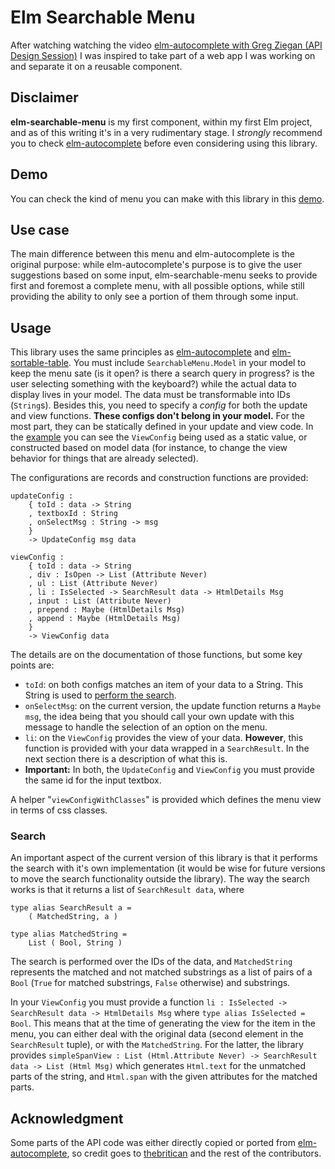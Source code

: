 # Elm Searchable Menu

After watching watching the video [elm-autocomplete with Greg Ziegan (API Design Session)](https://www.youtube.com/watch?v=KSuCYUqY058) I was inspired  to take part of a web app I was working on and separate it on a reusable component.

## Disclaimer

**elm-searchable-menu** is my first component, within my first Elm project, and as of this writing it's in a very rudimentary stage. I *strongly* recommend you to check [elm-autocomplete][elm-autocomplete] before even considering using this library.

## Demo

You can check the kind of menu you can make with this library in this [demo](https://SimplyNaOH.github.io/elm-searchable-menu).

## Use case

The main difference between this menu and elm-autocomplete is the original purpose: while elm-autocomplete's purpose is to give the user suggestions based on some input, elm-searchable-menu seeks to provide first and foremost a complete menu, with all possible options, while still providing the ability to only see a portion of them through some input.

## Usage

This library uses the same principles as [elm-autocomplete][elm-autocomplete] and [elm-sortable-table](https://github.com/evancz/elm-sortable-table/). You must include `SearchableMenu.Model` in your model to keep the menu sate (is it open? is there a search query in progress? is the user selecting something with the keyboard?) while the actual data to display lives in your model. The data must be transformable into IDs (`String`s). Besides this, you need to specify a *config* for both the update and view functions. **These configs don't belong in your model.** For the most part, they can be statically defined in your update and view code. In the [example](https://github.com/SimplyNaOH/elm-searchable-menu/blob/master/examples/src/Example.elm) you can see the `ViewConfig` being used as a static value, or constructed based on model data (for instance, to change the view behavior for things that are already selected).

The configurations are records and construction functions are provided:

    updateConfig :
        { toId : data -> String
        , textboxId : String
        , onSelectMsg : String -> msg
        }
        -> UpdateConfig msg data

    viewConfig :
        { toId : data -> String
        , div : IsOpen -> List (Attribute Never)
        , ul : List (Attribute Never)
        , li : IsSelected -> SearchResult data -> HtmlDetails Msg
        , input : List (Attribute Never)
        , prepend : Maybe (HtmlDetails Msg)
        , append : Maybe (HtmlDetails Msg)
        }
        -> ViewConfig data

The details are on the documentation of those functions, but some key points are:

- `toId`: on both configs matches an item of your data to a String. This String is used to [perform the search](#search).
- `onSelectMsg`: on the current version, the update function returns a `Maybe msg`, the idea being that you should call your own update with this message to handle the selection of an option on the menu.
- `li`: on the `ViewConfig` provides the view of your data. **However**, this function is provided with your data wrapped in a `SearchResult`. In the next section there is a description of what this is.
- **Important:** In both, the `UpdateConfig` and `ViewConfig` you must provide the same id for the input textbox.

A helper "`viewConfigWithClasses`" is provided which defines the menu view in terms of css classes.

### Search

An important aspect of the current version of this library is that it performs the search with it's own implementation (it would be wise for future versions to move the search functionality outside the library). The way the search works is that it returns a list of `SearchResult data`, where

    type alias SearchResult a =
        ( MatchedString, a )

    type alias MatchedString =
        List ( Bool, String )

The search is performed over the IDs of the data, and `MatchedString` represents the matched and not matched substrings as a list of pairs of a `Bool` (`True` for matched substrings, `False` otherwise) and substrings.

In your `ViewConfig` you must provide a function `li : IsSelected -> SearchResult data -> HtmlDetails Msg` where `type alias IsSelected = Bool`. This means that at the time of generating the view for the item in the menu, you can either deal with the original data (second element in the `SearchResult` tuple), or with the `MatchedString`. For the latter, the library provides `simpleSpanView : List (Html.Attribute Never) -> SearchResult data -> List (Html Msg)` which generates `Html.text` for the unmatched parts of the string, and `Html.span` with the given attributes for the matched parts.


## Acknowledgment

Some parts of the API code was either directly copied or ported from [elm-autocomplete][elm-autocomplete], so credit goes to [thebritican](https://github.com/thebritican) and the rest of the contributors.


[elm-autocomplete]:https://github.com/thebritican/elm-autocomplete

